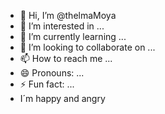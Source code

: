- 👋 Hi, I’m @thelmaMoya
- 👀 I’m interested in ...
- 🌱 I’m currently learning ...
- 💞️ I’m looking to collaborate on ...
- 📫 How to reach me ...
- 😄 Pronouns: ...
- ⚡ Fun fact: ...
-    I´m happy and angry
<!---
thelmaMoya/thelmaMoya is a ✨ special ✨ repository because its `README.md` (this file) appears on your GitHub profile.
You can click the Preview link to take a look at your changes.
--->
